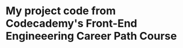 <body>
<h1>My project code from Codecademy's Front-End Engineeering Career Path Course</h1>
<br>
  


</body>
